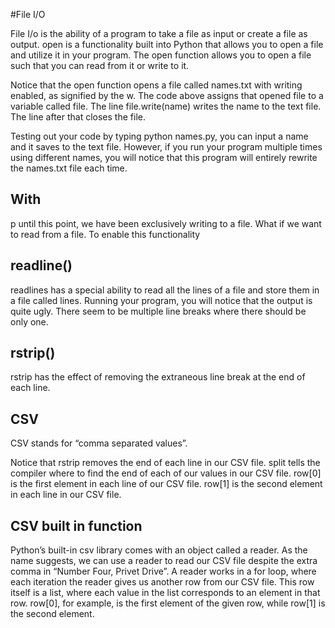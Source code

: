 #File I/O 

File I/o is the ability of a program to take a file as input or create a file as output.
open is a functionality built into Python that allows you to open a file and utilize it in your program. The open function allows you to open a file such that you can read from it or write to it.

Notice that the open function opens a file called names.txt with writing enabled, as signified by the w. The code above assigns that opened file to a variable called file. The line file.write(name) writes the name to the text file. The line after that closes the file.

Testing out your code by typing python names.py, you can input a name and it saves to the text file. However, if you run your program multiple times using different names, you will notice that this program will entirely rewrite the names.txt file each time.

## With

p until this point, we have been exclusively writing to a file. What if we want to read from a file. To enable this functionality

## readline()

 readlines has a special ability to read all the lines of a file and store them in a file called lines. Running your program, you will notice that the output is quite ugly. There seem to be multiple line breaks where there should be only one.
## rstrip()

rstrip has the effect of removing the extraneous line break at the end of each line.

## CSV

CSV stands for “comma separated values”.

Notice that rstrip removes the end of each line in our CSV file. split tells the compiler where to find the end of each of our values in our CSV file. row[0] is the first element in each line of our CSV file. row[1] is the second element in each line in our CSV file.

## CSV built in function

Python’s built-in csv library comes with an object called a reader. As the name suggests, we can use a reader to read our CSV file despite the extra comma in “Number Four, Privet Drive”. A reader works in a for loop, where each iteration the reader gives us another row from our CSV file. This row itself is a list, where each value in the list corresponds to an element in that row. row[0], for example, is the first element of the given row, while row[1] is the second element.

